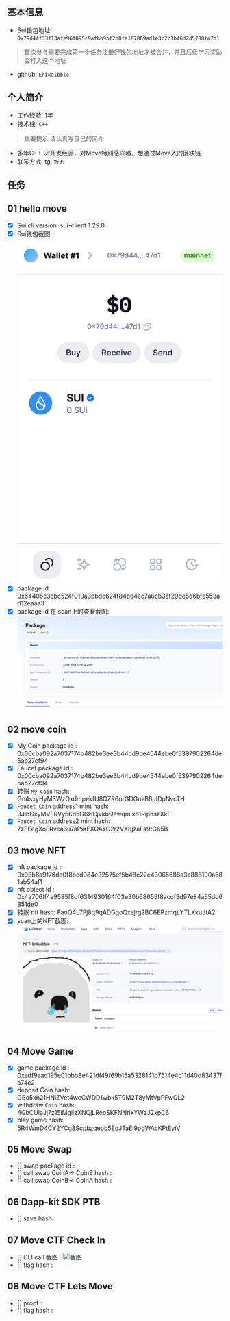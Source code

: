 ## 基本信息
- Sui钱包地址: `0x79d44f33f13afe96f095c9afbb9bf2b0fe187869ad1e3c2c3b46d2d5788f47d1 `
> 首次参与需要完成第一个任务注册好钱包地址才被合并，并且后续学习奖励会打入这个地址
- github: `Erikaibble`

## 个人简介
- 工作经验: 1年
- 技术栈: `C++`
> 重要提示 请认真写自己的简介
- 多年C++ Qt开发经验，对Move特别感兴趣，想通过Move入门区块链
- 联系方式: tg: `暂无` 

## 任务

##   01 hello move  
- [x] Sui cli version: sui-client 1.29.0
- [x] Sui钱包截图: ![Sui钱包截图](./img/scan.png)
- [x] package id:   0x64405c3cbc524f010a3bbdc624f84be4ec7a6cb3af29de5d6bfe553ad12eaaa3
- [x] package id 在 scan上的查看截图:![Scan截图](./img/scan2.png)

##   02 move coin
- [x] My Coin package id : 0x00cba092a7037174b482be3ee3b44cd9be4544ebe0f5397902264de5ab27cf94
- [x] Faucet package id : 0x00cba092a7037174b482be3ee3b44cd9be4544ebe0f5397902264de5ab27cf94
- [x] 转账 `My Coin` hash: Gn4sxyHyM3WzQxdmpekfU8QZR6orGDGuzB6rJDpNvcTH
- [x] `Faucet Coin` address1 mint hash: 3JibGxyMVFRVy5Kd5G6ziCjvkbQewqmixp1RiphszXkF
- [x] `Faucet Coin` address2 mint hash: 7zFEegXoFRvea3u7aPxrFXQAYC2r2VX8jzaFs9tG65B

##   03 move NFT
- [x] nft package id : 0x93b8a9f76de0f8bcd084e32575ef5b48c22e43065688a3a888190a681ab54af1
- [x] nft object id :  0x4a706ff4e9585f8df6314930164f03e30b68655f8accf3d97e84a55dd6351de0
- [x] 转账 nft  hash: FaoQ4L7Fj8q9qADGgoQxejrg2BC6EPzmqLYTLXkuJtA2
- [x] scan上的NFT截图:![Scan截图](./img/scan3.png)

##   04 Move Game
- [x] game package id : 0xedf9aad195e01bbb8e421df49f69b15a5328141b7514e4c11d40d83437fa74c2
- [x] deposit Coin hash: GBo5xh21HNiZVet4wcCWDD1wbk5T9M2T8yMtVpPFwGL2
- [x] withdraw `Coin` hash: 4GbCUiaJj7z15iMgiizXNQjLRooSKFNNrixYWzJ2xpC6
- [x] play game hash: 5R4WmD4CY2YCg8Scpbzqebb5EqJTaEi9pgWAcKPtEyiV

##   05 Move Swap
- [] swap package id :
- [] call swap CoinA-> CoinB  hash :
- [] call swap CoinB-> CoinA  hash :

##   06 Dapp-kit SDK PTB
- [] save hash :

##   07 Move CTF Check In
- [] CLI call 截图 : ![截图](./images/你的图片地址)
- [] flag hash :

##   08 Move CTF Lets Move
- [] proof : 
- [] flag hash :
